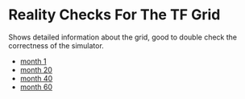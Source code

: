 # Reality Checks For The TF Grid

Shows detailed information about the grid, good to double check the correctness of the simulator.

- [month 1](reality_check_1.md)
- [month 20](reality_check_20.md)
- [month 40](reality_check_40.md)
- [month 60](reality_check_60.md)

